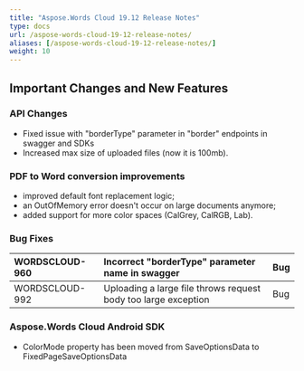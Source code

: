```yaml
---
title: "Aspose.Words Cloud 19.12 Release Notes"
type: docs
url: /aspose-words-cloud-19-12-release-notes/
aliases: [/aspose-words-cloud-19-12-release-notes/]
weight: 10
---
```


## Important Changes and New Features

### API Changes

- Fixed issue with "borderType" parameter in "border" endpoints in swagger and SDKs
- Increased max size of uploaded files (now it is 100mb).

### PDF to Word conversion improvements

- improved default font replacement logic;
- an OutOfMemory error doesn't occur on large documents anymore;
- added support for more color spaces (CalGrey, CalRGB, Lab).

### Bug Fixes

|WORDSCLOUD-960|Incorrect "borderType" parameter name in swagger|Bug|
| :- | :- | :- |
|WORDSCLOUD-992|Uploading a large file throws request body too large exception|Bug|

### Aspose.Words Cloud Android SDK

- ColorMode property has been moved from SaveOptionsData to FixedPageSaveOptionsData
